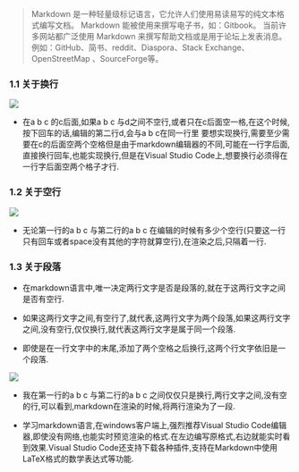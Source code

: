 > Markdown 是一种轻量级标记语言，它允许人们使用易读易写的纯文本格式编写文档。
> Markdown 能被使用来撰写电子书，如：Gitbook。
> 当前许多网站都广泛使用 Markdown 来撰写帮助文档或是用于论坛上发表消息。例如：GitHub、简书、reddit、Diaspora、Stack Exchange、OpenStreetMap 、SourceForge等。

### 1.1 关于换行

![](https://i.postimg.cc/3RvDd03R/markdown1.png)

* 在a b c 的c后面,如果a b c 与d之间不空行,或者只在c后面空一格,在这个时候,按下回车的话,编辑的第二行d,会与a b c在同一行里 要想实现换行,需要至少需要在c的后面空两个空格但是由于markdown编辑器的不同,可能在一行字后面,直接换行回车,也能实现换行,但是在Visual Studio Code上,想要换行必须得在一行字后面空两个格子才行.

### 1.2 关于空行

![](https://i.postimg.cc/rpbrVNX3/markdown2.png)

* 无论第一行的a b c 与第二行的a b c 在编辑的时候有多少个空行(只要这一行只有回车或者space没有其他的字符就算空行),在渲染之后,只隔着一行. 

### 1.3 关于段落

* 在markdown语言中,唯一决定两行文字是否是段落的,就在于这两行文字之间是否有空行.

* 如果这两行文字之间,有空行了,就代表,这两行文字为两个段落,如果这两行文字之间,没有空行,仅仅换行,就代表这两行文字是属于同一个段落.

* 即使是在一行文字中的末尾,添加了两个空格之后换行,这两个行文字依旧是一个段落.

![](https://i.postimg.cc/XvX56Dh9/markdown3.png)

* 我在第一行的a b c 与第二行的a b c 之间仅仅只是换行,两行文字之间,没有空的行,可以看到,markdown在渲染的时候,将两行渲染为了一段.

* 学习markdown语言,在windows客户端上,强烈推荐Visual Studio Code编辑器,即使没有网络,也能实时预览渲染的格式.在左边编写原格式,右边就能实时看到效果.Visual Studio Code还支持下载各种插件,支持在Markdown中使用LaTeX格式的数学表达式等功能.







